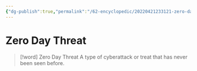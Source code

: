 ```yaml
---
{"dg-publish":true,"permalink":"/62-encyclopedic/20220421233121-zero-day-threat/","dgHomeLink":true,"dgPassFrontmatter":false}
---
```



# Zero Day Threat

> [!word] Zero Day Threat
> A type of cyberattack or treat that has never been seen before.
